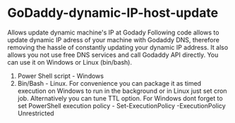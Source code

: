 # GoDaddy-dynamic-IP-host-update
Allows update dynamic machine's IP at Godady
Following code allows to update dynamic IP adress of your machine with Godaddy DNS, therefore removing the hassle of constantly updating your dynamic IP address. It also allows you not use free DNS services and call Godaddy API directly.
You can use it on Windows or Linux (bin/bash). 
1. Power Shell script - Windows
2. Bin/Bash - Linux.
For convenience you can package it as timed execution on Windows to run in the background or in Linux just set cron job. Alternatively you can tune TTL option.
For Windows dont forget to set PowerShell execution policy - Set-ExecutionPolicy -ExecutionPolicy Unrestricted
